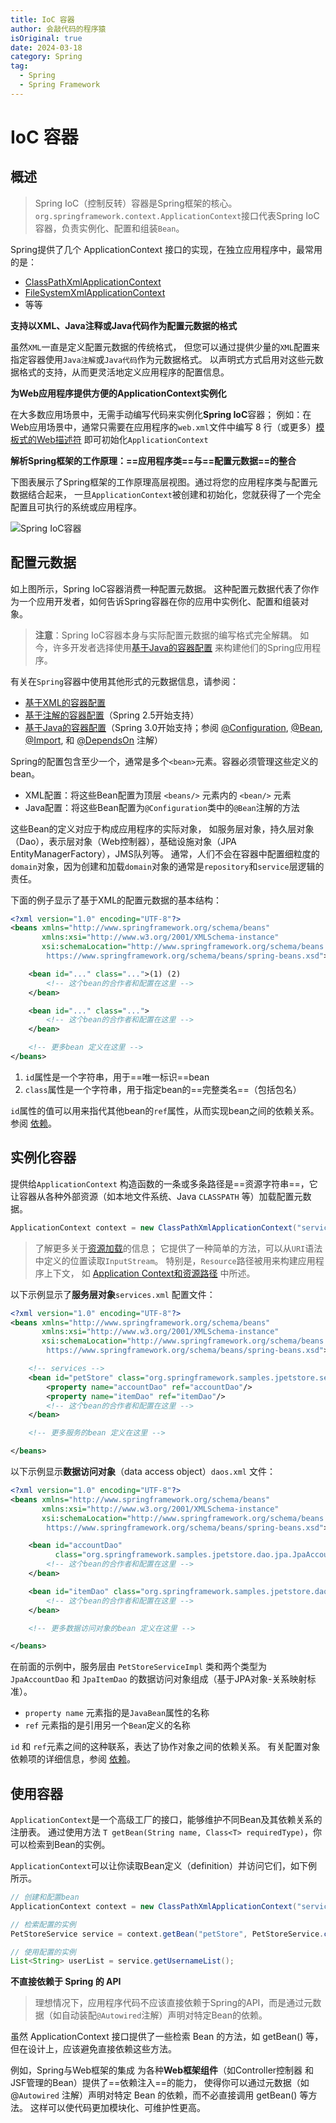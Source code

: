 ```yaml
---
title: IoC 容器
author: 会敲代码的程序猿
isOriginal: true
date: 2024-03-18
category: Spring
tag:
  - Spring
  - Spring Framework
---
```


# IoC 容器

## 概述

> Spring IoC（控制反转）容器是Spring框架的核心。
> `org.springframework.context.ApplicationContext`接口代表Spring IoC容器，负责实例化、配置和组装`Bean`。

Spring提供了几个 ApplicationContext 接口的实现，在独立应用程序中，最常用的是：

* [ClassPathXmlApplicationContext](https://docs.spring.io/spring-framework/docs/6.1.5/javadoc-api/org/springframework/context/support/ClassPathXmlApplicationContext.html)
* [FileSystemXmlApplicationContext](https://docs.spring.io/spring-framework/docs/6.1.5/javadoc-api/org/springframework/context/support/FileSystemXmlApplicationContext.html)
* 等等

**支持以XML、Java注释或Java代码作为配置元数据的格式**

虽然`XML`一直是定义配置元数据的传统格式， 但您可以通过提供少量的`XML`配置来指定容器使用`Java注解`或`Java代码`作为元数据格式。
以声明式方式启用对这些元数据格式的支持，从而更灵活地定义应用程序的配置信息。

**为Web应用程序提供方便的ApplicationContext实例化**

在大多数应用场景中，无需手动编写代码来实例化**Spring IoC**容器；
例如：在Web应用场景中，通常只需要在应用程序的`web.xml`文件中编写 8
行（或更多）[模板式的Web描述符](https://docs.spring.io/spring-framework/reference/core/beans/context-introduction.html#context-create)
即可初始化`ApplicationContext`

**解析Spring框架的工作原理：==应用程序类==与==配置元数据==的整合**

下图表展示了Spring框架的工作原理高层视图。通过将您的应用程序类与配置元数据结合起来，
一旦`ApplicationContext`被创建和初始化，您就获得了一个完全配置且可执行的系统或应用程序。

![Spring IoC容器](http://img.geekyspace.cn/pictures/2024/202403181756387.png)

## 配置元数据

如上图所示，Spring IoC容器消费一种配置元数据。
这种配置元数据代表了你作为一个应用开发者，如何告诉Spring容器在你的应用中实例化、配置和组装对象。

> **注意**：Spring IoC容器本身与实际配置元数据的编写格式完全解耦。
> 如今，许多开发者选择使用[基于Java的容器配置](https://docs.spring.io/spring-framework/reference/core/beans/java.html)
> 来构建他们的Spring应用程序。

有关在`Spring`容器中使用其他形式的元数据信息，请参阅：

* [基于XML的容器配置](https://docs.spring.io/spring-framework/reference/core/beans/dependencies/factory-properties-detailed.html)
* [基于注解的容器配置](https://docs.spring.io/spring-framework/reference/core/beans/annotation-config.html)（Spring
  2.5开始支持）
* [基于Java的容器配置](https://docs.spring.io/spring-framework/reference/core/beans/java.html)（Spring
  3.0开始支持；参阅 [@Configuration](https://docs.spring.io/spring-framework/docs/6.1.5/javadoc-api/org/springframework/context/annotation/Configuration.html), [@Bean](https://docs.spring.io/spring-framework/docs/6.1.5/javadoc-api/org/springframework/context/annotation/Bean.html),
  [@Import](https://docs.spring.io/spring-framework/docs/6.1.5/javadoc-api/org/springframework/context/annotation/Import.html),
  和 [@DependsOn](https://docs.spring.io/spring-framework/docs/6.1.5/javadoc-api/org/springframework/context/annotation/DependsOn.html)
  注解）

Spring的配置包含至少一个，通常是多个`<bean>`元素。容器必须管理这些定义的bean。

* XML配置：将这些Bean配置为顶层 `<beans/>` 元素内的 `<bean/>` 元素
* Java配置：将这些Bean配置为`@Configuration`类中的`@Bean`注解的方法

这些Bean的定义对应于构成应用程序的实际对象，
如服务层对象，持久层对象（Dao），表示层对象（Web控制器），基础设施对象（JPA EntityManagerFactory），JMS队列等。
通常，人们不会在容器中配置细粒度的`domain`对象，因为创建和加载`domain`对象的通常是`repository`和`service`层逻辑的责任。

下面的例子显示了基于XML的配置元数据的基本结构：

```xml
<?xml version="1.0" encoding="UTF-8"?>
<beans xmlns="http://www.springframework.org/schema/beans"
       xmlns:xsi="http://www.w3.org/2001/XMLSchema-instance"
       xsi:schemaLocation="http://www.springframework.org/schema/beans
        https://www.springframework.org/schema/beans/spring-beans.xsd">

    <bean id="..." class="...">(1) (2)
        <!-- 这个bean的合作者和配置在这里 -->
    </bean>

    <bean id="..." class="...">
        <!-- 这个bean的合作者和配置在这里 -->
    </bean>

    <!-- 更多bean 定义在这里 -->
</beans>
```

1. `id`属性是一个字符串，用于==唯一标识==bean
2. `class`属性是一个字符串，用于指定bean的==完整类名==（包括包名）

`id`属性的值可以用来指代其他bean的`ref`属性，从而实现bean之间的依赖关系。
参阅 [依赖](https://docs.spring.io/spring-framework/reference/core/beans/dependencies.html)。

## 实例化容器

提供给`ApplicationContext`
构造函数的一条或多条路径是==资源字符串==，它让容器从各种外部资源（如本地文件系统、Java `CLASSPATH`
等）加载配置元数据。

```java
ApplicationContext context = new ClassPathXmlApplicationContext("services.xml", "daos.xml");
```

> 了解更多关于[资源加载](https://docs.spring.io/spring-framework/reference/core/resources.html)的信息；
> 它提供了一种简单的方法，可以从`URI`语法中定义的位置读取`InputStream`。 特别是，`Resource`路径被用来构建应用程序上下文， 如
> [Application Context和资源路径](https://docs.spring.io/spring-framework/reference/core/resources.html#resources-app-ctx)
> 中所述。

以下示例显示了**服务层对象**`services.xml` 配置文件：

```xml
<?xml version="1.0" encoding="UTF-8"?>
<beans xmlns="http://www.springframework.org/schema/beans"
       xmlns:xsi="http://www.w3.org/2001/XMLSchema-instance"
       xsi:schemaLocation="http://www.springframework.org/schema/beans
		https://www.springframework.org/schema/beans/spring-beans.xsd">

    <!-- services -->
    <bean id="petStore" class="org.springframework.samples.jpetstore.services.PetStoreServiceImpl">
        <property name="accountDao" ref="accountDao"/>
        <property name="itemDao" ref="itemDao"/>
        <!-- 这个bean的合作者和配置在这里 -->
    </bean>

    <!-- 更多服务的bean 定义在这里 -->

</beans>
```

以下示例显示**数据访问对象**（data access object）`daos.xml` 文件：

```xml
<?xml version="1.0" encoding="UTF-8"?>
<beans xmlns="http://www.springframework.org/schema/beans"
       xmlns:xsi="http://www.w3.org/2001/XMLSchema-instance"
       xsi:schemaLocation="http://www.springframework.org/schema/beans
		https://www.springframework.org/schema/beans/spring-beans.xsd">

    <bean id="accountDao"
          class="org.springframework.samples.jpetstore.dao.jpa.JpaAccountDao">
        <!-- 这个bean的合作者和配置在这里 -->
    </bean>

    <bean id="itemDao" class="org.springframework.samples.jpetstore.dao.jpa.JpaItemDao">
        <!-- 这个bean的合作者和配置在这里 -->
    </bean>

    <!-- 更多数据访问对象的bean 定义在这里 -->

</beans>
```

在前面的示例中，服务层由 `PetStoreServiceImpl` 类和两个类型为 `JpaAccountDao` 和 `JpaItemDao` 的数据访问对象组成（基于JPA对象-关系映射标准）。

* `property name` 元素指的是`JavaBean`属性的名称
* `ref` 元素指的是引用另一个`Bean`定义的名称

`id` 和 `ref`元素之间的这种联系，表达了协作对象之间的依赖关系。
有关配置对象依赖项的详细信息，参阅 [依赖](https://docs.spring.io/spring-framework/reference/core/beans/dependencies.html)。

## 使用容器

`ApplicationContext`是一个高级工厂的接口，能够维护不同Bean及其依赖关系的注册表。
通过使用方法 `T getBean(String name, Class<T> requiredType)`，你可以检索到Bean的实例。

`ApplicationContext`可以让你读取Bean定义（definition）并访问它们，如下例所示。

```java
// 创建和配置bean
ApplicationContext context = new ClassPathXmlApplicationContext("services.xml", "daos.xml");

// 检索配置的实例
PetStoreService service = context.getBean("petStore", PetStoreService.class);

// 使用配置的实例
List<String> userList = service.getUsernameList();
```

**不直接依赖于 Spring 的 API**

> 理想情况下，应用程序代码不应该直接依赖于Spring的API，而是通过元数据（如自动装配`@Autowired`注解）声明对特定Bean的依赖。

虽然 ApplicationContext 接口提供了一些检索 Bean 的方法，如 getBean() 等，但在设计上，应该避免直接依赖这些方法。

例如，Spring与Web框架的集成 为各种**Web框架组件**（如Controller控制器 和 JSF管理的Bean）提供了==依赖注入==的能力，
使得你可以通过元数据（如 @`Autowired` 注解）声明对特定 Bean 的依赖，而不必直接调用 getBean() 等方法。
这样可以使代码更加模块化、可维护性更高。
